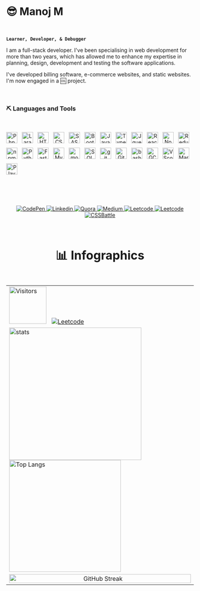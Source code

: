 # 😎 Manoj M

<br />

**`Learner, Developer, & Debugger `**

I am a full-stack developer. I've been specialising in web development for more than two years, which has allowed me to enhance my expertise in planning, design, development and testing the software applications.

I've developed billing software, e-commerce websites, and static websites.
I'm now engaged in a 🆒 project.

<br /> 

### ⛏️ Languages and Tools

<br />
<p align="center" style="gap: 12px; display: flex; flex-wrap: wrap; ">
<img  alt="Php" width="30px"  src="https://cdn.jsdelivr.net/gh/devicons/devicon/icons/php/php-plain.svg" />
<img  alt="Laravel" width="30px"  src="https://cdn.jsdelivr.net/gh/devicons/devicon/icons/laravel/laravel-plain.svg" /> 
<img  alt="HTML5" width="30px"  src="https://cdn.jsdelivr.net/gh/devicons/devicon/icons/html5/html5-plain.svg" />
<img  alt="CSS3" width="30px"  src="https://cdn.jsdelivr.net/gh/devicons/devicon/icons/css3/css3-plain.svg" />
<img  alt="SASS" width="30px"  src="https://cdn.jsdelivr.net/gh/devicons/devicon/icons/sass/sass-original.svg" />
<img  alt="Bootstrap" width="30px"  src="https://cdn.jsdelivr.net/gh/devicons/devicon/icons/bootstrap/bootstrap-plain.svg" />
<img  alt="Javascript" width="30px"  src="https://cdn.jsdelivr.net/gh/devicons/devicon/icons/javascript/javascript-plain.svg" />
<img  alt="Typescript" width="30px"  src="https://cdn.jsdelivr.net/gh/devicons/devicon/icons/typescript/typescript-plain.svg" />
<img  alt="Jquery" width="30px"  src="https://cdn.jsdelivr.net/gh/devicons/devicon/icons/jquery/jquery-plain.svg" />
<img  alt="React JS" width="30px"  src="https://cdn.jsdelivr.net/gh/devicons/devicon/icons/react/react-original.svg" />
<img  alt="Node JS" width="30px"  src="https://cdn.jsdelivr.net/gh/devicons/devicon/icons/nodejs/nodejs-original.svg" />
<img  alt="Redux" width="30px"  src="https://cdn.jsdelivr.net/gh/devicons/devicon/icons/redux/redux-original.svg" />
<img  alt="npm" width="30px"  src="https://cdn.jsdelivr.net/gh/devicons/devicon/icons/npm/npm-original-wordmark.svg" />
<img  alt="Python" width="30px"  src="https://cdn.jsdelivr.net/gh/devicons/devicon/icons/python/python-original.svg" />
<img  alt="FastAPI" width="30px"  src="https://cdn.jsdelivr.net/gh/devicons/devicon/icons/fastapi/fastapi-plain.svg" />  
<img  alt="MySQL" width="30px"  src="https://cdn.jsdelivr.net/gh/devicons/devicon/icons/mysql/mysql-plain.svg" />
<img  alt="mongoDB" width="30px"  src="https://cdn.jsdelivr.net/gh/devicons/devicon/icons/mongodb/mongodb-original.svg" />
<img  alt="SQLAlchemy" width="30px"  src="https://cdn.jsdelivr.net/gh/devicons/devicon/icons/sqlalchemy/sqlalchemy-original.svg" />
<img  alt="git" width="30px"  src="https://cdn.jsdelivr.net/gh/devicons/devicon/icons/git/git-original.svg" />
<img  alt="GitHub" width="30px"  src="https://cdn.jsdelivr.net/gh/devicons/devicon/icons/github/github-original.svg" />
<img  alt="bash" width="30px"  src="https://cdn.jsdelivr.net/gh/devicons/devicon/icons/bash/bash-original.svg" />
<img  alt="GCP" width="30px"  src="https://cdn.jsdelivr.net/gh/devicons/devicon/icons/googlecloud/googlecloud-original.svg" />
<img  alt="VScode" width="30px"  src="https://cdn.jsdelivr.net/gh/devicons/devicon/icons/vscode/vscode-original.svg" />
<img  alt="Markdown" width="30px" src="https://cdn.jsdelivr.net/gh/devicons/devicon/icons/markdown/markdown-original.svg" />  
 <img  alt="Playwright" width="30px"  src="https://playwright.dev/img/playwright-logo.svg" />
<br />
<br />
</p>


<br />
<br />
<br />
 

<p align="center">
    <a href="https://codepen.io/manoj-m-01/"  target="_blank">
        <img alt="CodePen" src="https://img.shields.io/badge/CodePen%20-000.svg?&style=for-the-badge&logo=codepen&logoColor=white" />
    </a>
    <a href="https://www.linkedin.com/in/manoj-m-01/" target="_blank">
        <img alt="Linkedin" src="https://img.shields.io/badge/LinkedIn%20-%230077B5.svg?&style=for-the-badge&logo=LinkedIn&logoColor=white" />
    </a>
    <a href="https://www.quora.com/profile/Manoj-M-507"  target="_blank">
        <img alt="Quora" src="https://img.shields.io/badge/Quora%20-DC0D15.svg?&style=for-the-badge&logo=quora&logoColor=white" />
    </a>
    <a href="https://medium.com/@manoj-m/" target="_blank">
        <img alt="Medium" src="https://img.shields.io/badge/Medium%20-%23000000.svg?&style=for-the-badge&logo=Medium&logoColor=white" />
    </a>
    <a href="https://leetcode.com/manoj-m-01/" target="_blank">
        <img alt="Leetcode" src="https://img.shields.io/badge/leetcode%20-FFA400.svg?&style=for-the-badge&logo=leetcode&logoColor=000" />
    </a>
    <a href="https://stackoverflow.com/users/15142613/manoj-m?tab=profile" target="_blank">
        <img alt="Leetcode" src="https://img.shields.io/badge/Stack%20Overflow-F58025?style=for-the-badge&logo=Stack%20Overflow&logoColor=white" />
    </a>
    <a href="https://cssbattle.dev/player/manoj_m" target="_blank">
        <img alt="CSSBattle" src="https://cssbattle.dev/images/logo.svg" />
    </a>
     <!--<a href="https://monkeytype.com/profile/Manoj-M" target="_blank">
        <img width="130px" style="padding-right:10px;"  alt="Monkeytype" src="https://premium-storefronts.s3.amazonaws.com/storefronts/monkeytype/assets/logo.png" />
    </a>-->
</p>

<div align="left">
<table border="0" align="left" padding="30" >
    <thead>
    <tr>
        <td><h1 align="center">📊 Infographics<h1></td>
    </tr>
    </thead>
    <tbody>
        <tr>
            <td>
            <img alt="Visitors" src="https://visitor-badge.laobi.icu/badge?page_id=MANOJ-M-01.visitor-badge" width="100" style="margin-right: 10px"/>
             <a href="https://leetcode.com/manoj-m-01/">
              <img alt="Leetcode" src="https://img.shields.io/badge/dynamic/json?style=flat&labelColor=black&color=%23ffa116&label=Solved&query=solvedOverTotal&url=https%3A%2F%2Fleetcode-badge.vercel.app%2Fapi%2Fusers%2Fmanoj-m-01&logo=leetcode&logoColor=yellow" />
             </a>
            <!-- <img alt="GitHub stars" src="https://img.shields.io/github/stars/MANOJ-M-01/MANOJ-M-01?style=social"  style="margin-right: 5px"/> -->
            <!-- <a href="https://github.com/manoj-m-01?tab=repositories&sort=stargazers">
                <img alt="total stars" title="Total stars on GitHub" src="https://custom-icon-badges.demolab.com/github/stars/manoj-m-01?color=18F700FF&style=for-the-badge&labelColor=488207&logo=star"/>
            </a> -->
            </td>
        </tr>
        <tr>
            <td>
            <img alt="stats" src="https://github-readme-stats.vercel.app/api?username=MANOJ-M-01&count_private=true&show_icons=true&theme=dark" width="355" />
            <img alt="Top Langs" src="https://github-readme-stats.vercel.app/api/top-langs/?username=MANOJ-M-01&layout=compact&theme=dark" width="300" />
            </td>
        </tr>
        <tr>
            <td align="center">
            <img alt="GitHub Streak" src="https://github-readme-streak-stats.herokuapp.com/?user=MANOJ-M-01&&theme=dark" width="100%" style="margin-right: 5px"/>
            </td>
        </tr>
    </tbody>
</table>
</div>

